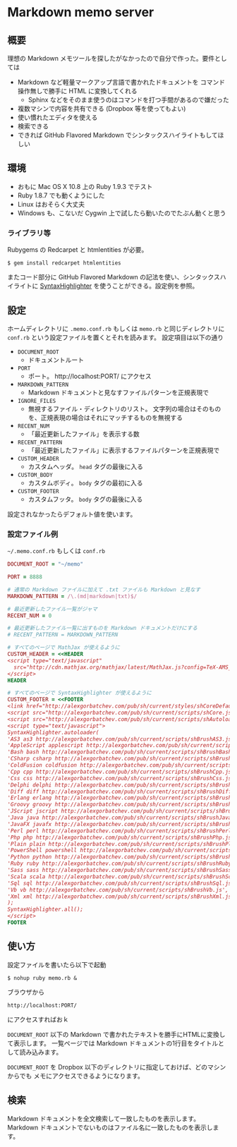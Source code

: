 Markdown memo server
====

概要
----

理想の Markdown メモツールを探したがなかったので自分で作った。要件としては

- Markdown など軽量マークアップ言語で書かれたドキュメントを
  コマンド操作無しで勝手に HTML に変換してくれる
    - Sphinx などをそのまま使うのはコマンドを打つ手間があるので嫌だった
- 複数マシンで内容を共有できる (Dropbox 等を使ってもよい)
- 使い慣れたエディタを使える
- 検索できる
- できれば GitHub Flavored Markdown でシンタックスハイライトもしてほしい

環境
----

- おもに Mac OS X 10.8 上の Ruby 1.9.3 でテスト
- Ruby 1.8.7 でも動くようにした
- Linux はおそらく大丈夫
- Windows も、こないだ Cygwin 上で試したら動いたのでたぶん動くと思う

### ライブラリ等

Rubygems の Redcarpet と htmlentities が必要。

    $ gem install redcarpet htmlentities

またコード部分に GitHub Flavored Markdown の記法を使い、シンタックスハイライトに
[SyntaxHighlighter](http://alexgorbatchev.com/SyntaxHighlighter/)
を使うことができる。設定例を参照。

設定
----

ホームディレクトリに `.memo.conf.rb` もしくは
`memo.rb` と同じディレクトリに `conf.rb` という設定ファイルを置くとそれを読みます。
設定項目は以下の通り

- `DOCUMENT_ROOT`
    - ドキュメントルート
- `PORT`
    - ポート。 http://localhost:PORT/ にアクセス
- `MARKDOWN_PATTERN`
    - Markdown ドキュメントと見なすファイルパターンを正規表現で
- `IGNORE_FILES`
    - 無視するファイル・ディレクトリのリスト。
      文字列の場合はそのものを、正規表現の場合はそれにマッチするものを無視する
- `RECENT_NUM`
    - 「最近更新したファイル」を表示する数
- `RECENT_PATTERN`
    - 「最近更新したファイル」に表示するファイルパターンを正規表現で
- `CUSTOM_HEADER`
    - カスタムヘッダ。 `head` タグの最後に入る
- `CUSTOM_BODY`
    - カスタムボディ。 `body` タグの最初に入る
- `CUSTOM_FOOTER`
    - カスタムフッタ。 `body` タグの最後に入る

設定されなかったらデフォルト値を使います。

### 設定ファイル例

`~/.memo.conf.rb` もしくは `conf.rb`

```ruby
DOCUMENT_ROOT = "~/memo"

PORT = 8888

# 通常の Markdown ファイルに加えて .txt ファイルも Markdown と見なす
MARKDOWN_PATTERN = /\.(md|markdown|txt)$/

# 最近更新したファイル一覧がジャマ
RECENT_NUM = 0

# 最近更新したファイル一覧に出すものを Markdown ドキュメントだけにする
# RECENT_PATTERN = MARKDOWN_PATTERN

# すべてのページで MathJax が使えるように
CUSTOM_HEADER = <<HEADER
<script type="text/javascript"
  src="http://cdn.mathjax.org/mathjax/latest/MathJax.js?config=TeX-AMS_HTML">
</script>
HEADER

# すべてのページで SyntaxHighlighter が使えるように
CUSTOM_FOOTER = <<FOOTER
<link href="http://alexgorbatchev.com/pub/sh/current/styles/shCoreDefault.css" rel="stylesheet" type="text/css" />
<script src="http://alexgorbatchev.com/pub/sh/current/scripts/shCore.js" type="text/javascript"></script>
<script src="http://alexgorbatchev.com/pub/sh/current/scripts/shAutoloader.js" type="text/javascript"></script>
<script type="text/javascript">
SyntaxHighlighter.autoloader(
'AS3 as3 http://alexgorbatchev.com/pub/sh/current/scripts/shBrushAS3.js',
'AppleScript applescript http://alexgorbatchev.com/pub/sh/current/scripts/shBrushAppleScript.js',
'Bash bash http://alexgorbatchev.com/pub/sh/current/scripts/shBrushBash.js',
'CSharp csharp http://alexgorbatchev.com/pub/sh/current/scripts/shBrushCSharp.js',
'ColdFusion coldfusion http://alexgorbatchev.com/pub/sh/current/scripts/shBrushColdFusion.js',
'Cpp cpp http://alexgorbatchev.com/pub/sh/current/scripts/shBrushCpp.js',
'Css css http://alexgorbatchev.com/pub/sh/current/scripts/shBrushCss.js',
'Delphi delphi http://alexgorbatchev.com/pub/sh/current/scripts/shBrushDelphi.js',
'Diff diff http://alexgorbatchev.com/pub/sh/current/scripts/shBrushDiff.js',
'Erlang erlang http://alexgorbatchev.com/pub/sh/current/scripts/shBrushErlang.js',
'Groovy groovy http://alexgorbatchev.com/pub/sh/current/scripts/shBrushGroovy.js',
'JScript jscript http://alexgorbatchev.com/pub/sh/current/scripts/shBrushJScript.js',
'Java java http://alexgorbatchev.com/pub/sh/current/scripts/shBrushJava.js',
'JavaFX javafx http://alexgorbatchev.com/pub/sh/current/scripts/shBrushJavaFX.js',
'Perl perl http://alexgorbatchev.com/pub/sh/current/scripts/shBrushPerl.js',
'Php php http://alexgorbatchev.com/pub/sh/current/scripts/shBrushPhp.js',
'Plain plain http://alexgorbatchev.com/pub/sh/current/scripts/shBrushPlain.js',
'PowerShell powershell http://alexgorbatchev.com/pub/sh/current/scripts/shBrushPowerShell.js',
'Python python http://alexgorbatchev.com/pub/sh/current/scripts/shBrushPython.js',
'Ruby ruby http://alexgorbatchev.com/pub/sh/current/scripts/shBrushRuby.js',
'Sass sass http://alexgorbatchev.com/pub/sh/current/scripts/shBrushSass.js',
'Scala scala http://alexgorbatchev.com/pub/sh/current/scripts/shBrushScala.js',
'Sql sql http://alexgorbatchev.com/pub/sh/current/scripts/shBrushSql.js',
'Vb vb http://alexgorbatchev.com/pub/sh/current/scripts/shBrushVb.js',
'Xml xml http://alexgorbatchev.com/pub/sh/current/scripts/shBrushXml.js'
);
SyntaxHighlighter.all();
</script>
FOOTER
```

使い方
----

設定ファイルを書いたら以下で起動

    $ nohup ruby memo.rb &

ブラウザから

    http://localhost:PORT/

にアクセスすればおｋ

`DOCUMENT_ROOT` 以下の Markdown で書かれたテキストを勝手にHTMLに変換して表示します。
一覧ページでは Markdown ドキュメントの1行目をタイトルとして読み込みます。

`DOCUMENT_ROOT` を Dropbox 以下のディレクトリに指定しておけば、どのマシンからでも
メモにアクセスできるようになります。

検索
----

Markdown ドキュメントを全文検索して一致したものを表示します。
Markdown ドキュメントでないものはファイル名に一致したものを表示します。
